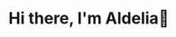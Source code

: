 
<h1>Hi there, I'm Aldelia👋</h1>
<!--
**dey234/dey234** is a ✨ _special_ ✨ repository because its `README.md` (this file) appears on your GitHub profile.
**CNN & Deep Learning Enthusiast** **Researcher in Machine Learning & Optimization** **Web & Data Engineer** **Computational Researcher**
**IISMA 2022 Awardee** 


I'm a computer science and engineering enthusiast with a passion for machine learning, optimization algorithms, and web technologies. I completed my studies at Pattimura University, Indonesia, and had the opportunity to spend one semester at the University of Padova through the IISMA program. My research explores stochastic optimization in CNN-based emotion classification from audio, and I have experience working with HTML, Python, and SQL. Always eager to learn and collaborate on exciting projects in AI, data science, and software development! 🚀
